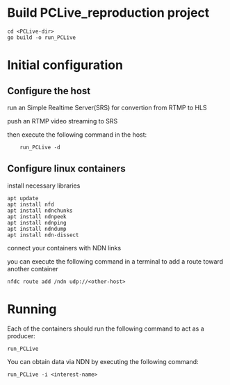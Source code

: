 # Build PCLive_reproduction project

```
cd <PCLive-dir>
go build -o run_PCLive
```

# Initial configuration

## Configure the host

run an Simple Realtime Server(SRS) for convertion from RTMP to HLS

push an RTMP video streaming to SRS

then execute the following command in the host:
```
	run_PCLive -d
```

## Configure linux containers

install necessary libraries

```
apt update
apt install nfd
apt install ndnchunks
apt install ndnpeek
apt install ndnping
apt install ndndump
apt install ndn-dissect
```

connect your containers with NDN links

you can execute the following command in a terminal to add a route toward another container

```
nfdc route add /ndn udp://<other-host>
```

# Running

Each of the containers should run the following command to act as a producer:

```
run_PCLive
```

You can obtain data via NDN by executing the following command:

```
run_PCLive -i <interest-name>
```

